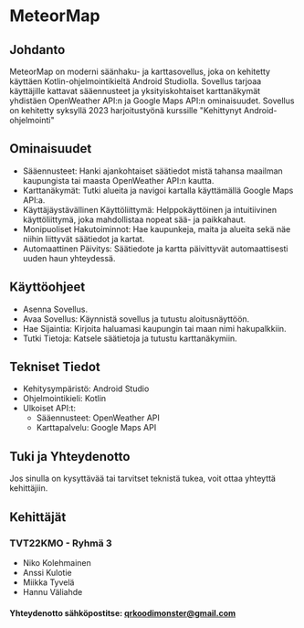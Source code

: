 # MeteorMap
## Johdanto
MeteorMap on moderni säänhaku- ja karttasovellus, joka on kehitetty käyttäen Kotlin-ohjelmointikieltä Android Studiolla. Sovellus tarjoaa käyttäjille kattavat sääennusteet ja yksityiskohtaiset karttanäkymät yhdistäen OpenWeather API:n ja Google Maps API:n ominaisuudet.
Sovellus on kehitetty syksyllä 2023 harjoitustyönä kurssille "Kehittynyt Android-ohjelmointi"

## Ominaisuudet
- Sääennusteet: Hanki ajankohtaiset säätiedot mistä tahansa maailman kaupungista tai maasta OpenWeather API:n kautta.
- Karttanäkymät: Tutki alueita ja navigoi kartalla käyttämällä Google Maps API:a.
- Käyttäjäystävällinen Käyttöliittymä: Helppokäyttöinen ja intuitiivinen käyttöliittymä, joka mahdollistaa nopeat sää- ja paikkahaut.
- Monipuoliset Hakutoiminnot: Hae kaupunkeja, maita ja alueita sekä näe niihin liittyvät säätiedot ja kartat.
- Automaattinen Päivitys: Säätiedote ja kartta päivittyvät automaattisesti uuden haun yhteydessä.
## Käyttöohjeet
- Asenna Sovellus.
- Avaa Sovellus: Käynnistä sovellus ja tutustu aloitusnäyttöön.
- Hae Sijaintia: Kirjoita haluamasi kaupungin tai maan nimi hakupalkkiin.
- Tutki Tietoja: Katsele säätietoja ja tutustu karttanäkymiin.
## Tekniset Tiedot
- Kehitysympäristö: Android Studio
- Ohjelmointikieli: Kotlin
- Ulkoiset API:t:
  - Sääennusteet: OpenWeather API
  - Karttapalvelu: Google Maps API
## Tuki ja Yhteydenotto
Jos sinulla on kysyttävää tai tarvitset teknistä tukea, voit ottaa yhteyttä kehittäjiin.

## Kehittäjät
### TVT22KMO - Ryhmä 3
- Niko Kolehmainen
- Anssi Kulotie
- Miikka Tyvelä
- Hannu Väliahde
#### Yhteydenotto sähköpostitse: qrkoodimonster@gmail.com
